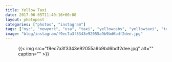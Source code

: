 ```yaml
---
title: Yellow Taxi
date: 2017-06-05T11:40:16+00:00
layout: photopost
categories: ["photos", "instagram"]
tags: ["nyc", "newyork", "usa", "taxi", "yellowcabs", "yellowtaxi", "traffic", "9thavenue", "madisonsquaregarden", "pennstation"]
image: "blog/instagram/f9ec7a3f3343e92055a9b9bd6bdf2dee.jpg"
---
```


<figure class="photo photo--square">
  {{< img src="f9ec7a3f3343e92055a9b9bd6bdf2dee.jpg" alt="" caption="" >}}

</figure>


